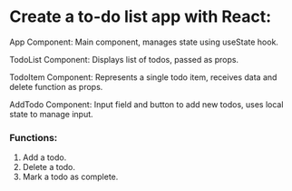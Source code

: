 # Create a to-do list app with React:

App Component: Main component, manages state using useState hook.

TodoList Component: Displays list of todos, passed as props.

TodoItem Component: Represents a single todo item, receives data and delete function as props.

AddTodo Component: Input field and button to add new todos, uses local state to manage input.

### Functions:
1. Add a todo.
2. Delete a todo.
3. Mark a todo as complete.